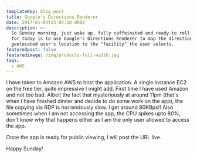 ```yaml
---
templateKey: blog-post
title: Google's Directions Renderer
date: 2017-01-04T15:04:10.000Z
description: >-
  So Sunday morning, just woke up, fully caffeinated and ready to roll. The plan
  for today is to use Google's Directions Renderer to map the direction from the
  geolocated user's location to the "facility" the user selects.
featuredpost: false
featuredimage: /img/products-full-width.jpg
tags:
  - AWS
---
```

I have taken to Amazon AWS to host the application. A single instance EC2 on the free tier, quite impressive I might add. First time I have used Amazon and not too bad. Albeit the fact that mysteriously at around 11pm (that's when I have finished dinner and decide to do some work on the app), the file copying via RDP is horrendously slow. I get around 80KBps!! Also sometimes when I am not accessing the app, the CPU spikes upto 80%, don't know why that happens either as I am the only user allowed to access the app.

Once the app is ready for public viewing, I will post the URL live.



Happy Sunday!
